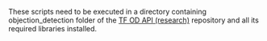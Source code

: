 These scripts need to be executed in a directory containing objection_detection folder of the [TF OD API (research)](https://github.com/tensorflow/models/tree/master/research) repository and all its required libraries installed.
